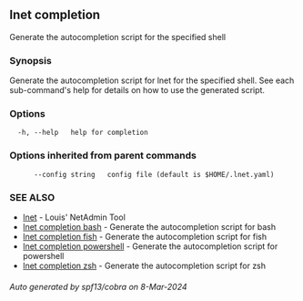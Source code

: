 ## lnet completion

Generate the autocompletion script for the specified shell

### Synopsis

Generate the autocompletion script for lnet for the specified shell.
See each sub-command's help for details on how to use the generated script.


### Options

```
  -h, --help   help for completion
```

### Options inherited from parent commands

```
      --config string   config file (default is $HOME/.lnet.yaml)
```

### SEE ALSO

* [lnet](lnet.md)	 - Louis' NetAdmin Tool
* [lnet completion bash](lnet_completion_bash.md)	 - Generate the autocompletion script for bash
* [lnet completion fish](lnet_completion_fish.md)	 - Generate the autocompletion script for fish
* [lnet completion powershell](lnet_completion_powershell.md)	 - Generate the autocompletion script for powershell
* [lnet completion zsh](lnet_completion_zsh.md)	 - Generate the autocompletion script for zsh

###### Auto generated by spf13/cobra on 8-Mar-2024
